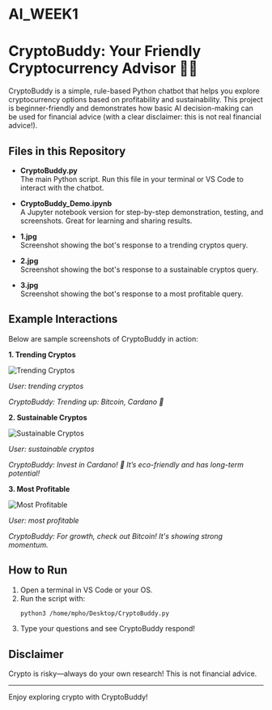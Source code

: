 # AI_WEEK1

# CryptoBuddy: Your Friendly Cryptocurrency Advisor 🤖💚

CryptoBuddy is a simple, rule-based Python chatbot that helps you explore cryptocurrency options based on profitability and sustainability. This project is beginner-friendly and demonstrates how basic AI decision-making can be used for financial advice (with a clear disclaimer: this is not real financial advice!).

## Files in this Repository

- **CryptoBuddy.py**  
  The main Python script. Run this file in your terminal or VS Code to interact with the chatbot.

- **CryptoBuddy_Demo.ipynb**  
  A Jupyter notebook version for step-by-step demonstration, testing, and screenshots. Great for learning and sharing results.

- **1.jpg**  
  Screenshot showing the bot's response to a trending cryptos query.

- **2.jpg**  
  Screenshot showing the bot's response to a sustainable cryptos query.

- **3.jpg**  
  Screenshot showing the bot's response to a most profitable query.

## Example Interactions

Below are sample screenshots of CryptoBuddy in action:

**1. Trending Cryptos**

![Trending Cryptos](1.jpg)

*User: trending cryptos*

*CryptoBuddy: Trending up: Bitcoin, Cardano 🚀*

**2. Sustainable Cryptos**

![Sustainable Cryptos](2.jpg)

*User: sustainable cryptos*

*CryptoBuddy: Invest in Cardano! 🌱 It’s eco-friendly and has long-term potential!*

**3. Most Profitable**

![Most Profitable](3.jpg)

*User: most profitable*

*CryptoBuddy: For growth, check out Bitcoin! It's showing strong momentum.*

## How to Run

1. Open a terminal in VS Code or your OS.
2. Run the script with:
   ```bash
   python3 /home/mpho/Desktop/CryptoBuddy.py
   ```
3. Type your questions and see CryptoBuddy respond!

## Disclaimer
Crypto is risky—always do your own research! This is not financial advice.

---

Enjoy exploring crypto with CryptoBuddy!
